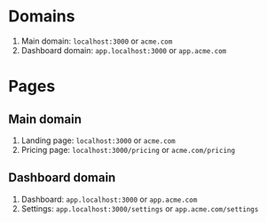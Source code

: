 # Domains

1. Main domain: `localhost:3000` or `acme.com`
2. Dashboard domain: `app.localhost:3000` or `app.acme.com`

# Pages

## Main domain

1. Landing page: `localhost:3000` or `acme.com`
2. Pricing page: `localhost:3000/pricing` or `acme.com/pricing`

## Dashboard domain

1. Dashboard: `app.localhost:3000` or `app.acme.com`
2. Settings: `app.localhost:3000/settings` or `app.acme.com/settings`